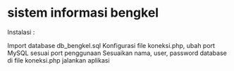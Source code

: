 # sistem informasi bengkel

Instalasi :

Import database db_bengkel.sql
Konfigurasi file koneksi.php, ubah port MySQL sesuai port penggunaan
Sesuaikan nama, user, password database di file koneksi.php
jalankan aplikasi
